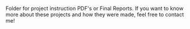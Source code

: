 Folder for project instruction PDF's or Final Reports. 
If you want to know more about these projects and how they were made, feel free to contact me!